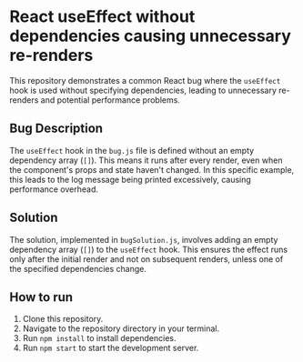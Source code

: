 # React useEffect without dependencies causing unnecessary re-renders

This repository demonstrates a common React bug where the `useEffect` hook is used without specifying dependencies, leading to unnecessary re-renders and potential performance problems.

## Bug Description

The `useEffect` hook in the `bug.js` file is defined without an empty dependency array (`[]`).  This means it runs after every render, even when the component's props and state haven't changed. In this specific example, this leads to the log message being printed excessively, causing performance overhead.

## Solution

The solution, implemented in `bugSolution.js`, involves adding an empty dependency array (`[]`) to the `useEffect` hook. This ensures the effect runs only after the initial render and not on subsequent renders, unless one of the specified dependencies change. 

## How to run

1. Clone this repository.
2. Navigate to the repository directory in your terminal.
3. Run `npm install` to install dependencies.
4. Run `npm start` to start the development server.